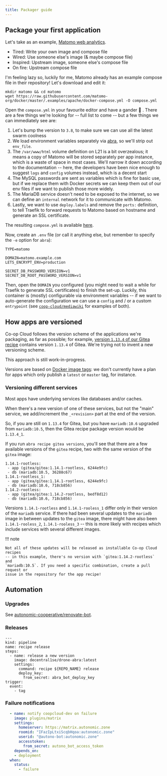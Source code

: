 ```yaml
---
title: Packager guide
---
```


## Package your first application

Let's take as an example, [Matomo web analytics](https://matomo.org/).

- Tired: Write your own image and compose file
- Wired: Use someone else's image (& maybe compose file)
- Inspired: Upstream image, someone else's compose file
- On fire: Upstream compose file

I'm feeling lazy so, luckily for me, Matomo already has an example compose file in their repository! Let's download and edit it:

```
mkdir matomo && cd matomo
wget https://raw.githubusercontent.com/matomo-org/docker/master/.examples/apache/docker-compose.yml -O compose.yml
```

Open the `compose.yml` in your favourite editor and have a gander :swan: . There are a few things we're looking for -- full list to come -- but a few things we can immediately see are:

1. Let's bump the version to `3.8`, to make sure we can use all the latest swarm coolness
2. We load environment variables separately via [abra](/overview/#command-line-tool), so we'll strip out `env_file`.
3. The `/var/www/html` volume definition on L21 is a bit overzealous; it means a copy of Matomo will be stored separately per app instance, which is a waste of space in most cases. We'll narrow it down according to the documentation -- here, the developers have been nice enough to suggest `logs` and `config` volumes instead, which is a decent start
4. The MySQL passwords are sent as variables which is fine for basic use, but if we replace them with Docker secrets we can keep them out of our env files if we want to publish those more widely.
5. The MariaDB service doesn't need to be exposed to the internet, so we can define an `internal` network for it to communicate with Matomo.
6. Lastly, we want to use `deploy.labels` and remove the `ports:` definition, to tell Traefik to forward requests to Matomo based on hostname and generate an SSL certificate.

The resulting `compose.yml` is available [here](https://git.autonomic.zone/coop-cloud/matomo/src/branch/main/compose.yml).

Now, create an `.env` file (or call it anything else, but remember to specify the `-e` option for `abra`):

```
TYPE=matomo

DOMAIN=matomo.example.com
LETS_ENCRYPT_ENV=production

SECRET_DB_PASSWORD_VERSION=v1
SECRET_DB_ROOT_PASSWORD_VERSION=v1
```

Then, open the `DOMAIN` you configured (you might need to wait a while for Traefik to generate SSL certificates) to finish the set-up. Luckily, this container is (mostly) configurable via environment variables -- if we want to auto-generate the configuration we can use a `config` and / or a custom `entrypoint` (see [`coop-cloud/mediawiki`](https://git.autonomic.zone/coop-cloud/mediawiki) for examples of both).

## How apps are versioned

Co-op Cloud follows the version scheme of the applications we're packaging, as
far as possible; for example, [version `1.13.4` of our Gitea recipe][gitea]
contains version `1.13.4` of Gitea. We're trying not to invent a new versioning
scheme.

This approach is still work-in-progress.

Versions are based on [Docker image tags][tags]: we don't currently have a plan for apps
which only publish a `latest` or `master` tag, for instance.

### Versioning different services

Most apps have underlying services like databases and/or caches.

When there's a new version of one of these services, but not the "main" service,
we add/increment the `_<revision>` part at the end of the version.

So, if you are still on `1.13.4` for Gitea, but you have `mariadb:10.6` upgraded
from `mariadb:10.5`, then the Gitea recipe package version would be `1.13.4_1`.

If you run `abra recipe gitea versions`, you'll see that there are a few
available versions of the `gitea` recipe, two with the same version of the
`gitea` image:

```
1.14.1-rootless:
 - app (gitea/gitea:1.14.1-rootless, 6244e9fc)
 - db (mariadb:10.5, 36288c67)
1.14.1-rootless_1:
 - app (gitea/gitea:1.14.1-rootless, 6244e9fc)
 - db (mariadb:10.6, 718cb856)
1.14.2-rootless:
 - app (gitea/gitea:1.14.2-rootless, bedf8d12)
 - db (mariadb:10.6, 718cb856)
```

Versions `1.14.1-rootless` and `1.14.1-rooless_1` differ only in their version
of the `mariadb` service. If there had been several updates to the `mariadb`
image in between updates to the `gitea` image, there might have also been
`1.14.1-rooless_2`, `1.14.1-rooless_3` -- this is more likely with recipes which
include services with several different images.

!!! note

    Not all of these updates will be released as installable Co-op Cloud recipes
    -- in this example, there's no version with `gitea:1.14.2-rootless` and
    `mariadb:10.5`. If you need a specific combination, create a pull request or
    issue in the repository for the app recipe!

[gitea]: https://git.autonomic.zone/coop-cloud/gitea/src/tag/1.13.4
[tags]: https://docs.docker.com/engine/reference/commandline/tag/

## Automation

### Upgrades

See [autonomic-cooperative/renovate-bot](https://git.autonomic.zone/autonomic-cooperative/renovate-bot).

### Releases

```
---
kind: pipeline
name: recipe release
steps:
  - name: release a new version
    image: decentral1se/drone-abra:latest
    settings:
      command: recipe ${REPO_NAME} release
      deploy_key:
        from_secret: abra_bot_deploy_key
trigger:
  event:
    - tag
```

### Failure notifications

```yaml
  - name: notify coopcloud-dev on failure
    image: plugins/matrix
    settings:
      homeserver: https://matrix.autonomic.zone
      roomid: "IFazIpLtxiScqbHqoa:autonomic.zone"
      userid: "@autono-bot:autonomic.zone"
      accesstoken:
        from_secret: autono_bot_access_token
    depends_on:
    - deployment
  when:
    status:
      - failure
```
